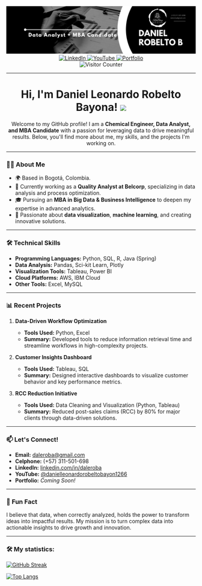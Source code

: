 <div id="header" align="center">
  <img decoding="async" src="https://github.com/Itakyo/Coursera-Homeworks/blob/main/Black%20%26%20White%20Modern%20Minimalist%20Data%20Analyst%20LinkedIn%20Banner.jpg" width="800" alt="Daniel Leonardo Robelto Bayona - Data Analyst"/>
</div>

<div id="badges" align="center">
  <a href="https://www.linkedin.com/in/daleroba/">
    <img src="https://img.shields.io/badge/LinkedIn-0077B5?style=for-the-badge&logo=linkedin&logoColor=white" alt="LinkedIn"/>
  </a>
  <a href="https://www.youtube.com/@danielleonardorobeltobayon1266">
    <img src="https://img.shields.io/badge/YouTube-FF0000?style=for-the-badge&logo=youtube&logoColor=white" alt="YouTube"/>
  </a>
  <a href="#">
    <img src="https://img.shields.io/badge/Portfolio-000000?style=for-the-badge&logo=githubpages&logoColor=white" alt="Portfolio"/>
  </a>
</div>

<div id="visitor-counter" align="center">
  <img decoding="async" src="https://visitor-badge-reloaded.herokuapp.com/badge?page_id=Itakyo.Itakyo&color=blue" alt="Visitor Counter"/>
</div>

---

<h1 align="center">
  Hi, I'm Daniel Leonardo Robelto Bayona!
  <img decoding="async" src="https://media.giphy.com/media/hvRJCLFzcasrR4ia7z/giphy.gif" width="30px"/>
</h1>

<p align="center">
  Welcome to my GitHub profile! I am a <strong>Chemical Engineer, Data Analyst, and MBA Candidate</strong> with a passion for leveraging data to drive meaningful results. Below, you'll find more about me, my skills, and the projects I'm working on.
</p>

---

### 👨‍💻 About Me
- 🌍 Based in Bogotá, Colombia.
- 💼 Currently working as a **Quality Analyst at Belcorp**, specializing in data analysis and process optimization.
- 🎓 Pursuing an **MBA in Big Data & Business Intelligence** to deepen my expertise in advanced analytics.
- 🌟 Passionate about **data visualization**, **machine learning**, and creating innovative solutions.

---

### 🛠️ Technical Skills
- **Programming Languages:** Python, SQL, R, Java (Spring)
- **Data Analysis:** Pandas, Sci-kit Learn, Plotly
- **Visualization Tools:** Tableau, Power BI
- **Cloud Platforms:** AWS, IBM Cloud
- **Other Tools:** Excel, MySQL

---

### 📊 Recent Projects
1. **Data-Driven Workflow Optimization**  
   - **Tools Used:** Python, Excel  
   - **Summary:** Developed tools to reduce information retrieval time and streamline workflows in high-complexity projects.
   
2. **Customer Insights Dashboard**  
   - **Tools Used:** Tableau, SQL  
   - **Summary:** Designed interactive dashboards to visualize customer behavior and key performance metrics.

3. **RCC Reduction Initiative**  
   - **Tools Used:** Data Cleaning and Visualization (Python, Tableau)  
   - **Summary:** Reduced post-sales claims (RCC) by 80% for major clients through data-driven solutions.

---

### 📫 Let's Connect!
- **Email:** daleroba@gmail.com
- **Celphone:** (+57) 311-501-698
- **LinkedIn:** [linkedin.com/in/daleroba](https://www.linkedin.com/in/daleroba/)
- **YouTube:** [@danielleonardorobeltobayon1266](https://www.youtube.com/@danielleonardorobeltobayon1266)
- **Portfolio:** *Coming Soon!*

---

### 🚀 Fun Fact
I believe that data, when correctly analyzed, holds the power to transform ideas into impactful results. My mission is to turn complex data into actionable insights to drive growth and innovation.

---

### :hammer_and_wrench: My statistics:

[![GitHub Streak](http://github-readme-streak-stats.herokuapp.com?user=noelianav91&theme=dark&background=000000)](https://git.io/streak-stats)

[![Top Langs](https://github-readme-stats.vercel.app/api/top-langs/?username=noelianav91&layout=compact&theme=vision-friendly-dark)](https://github.com/anuraghazra/github-readme-stats)
